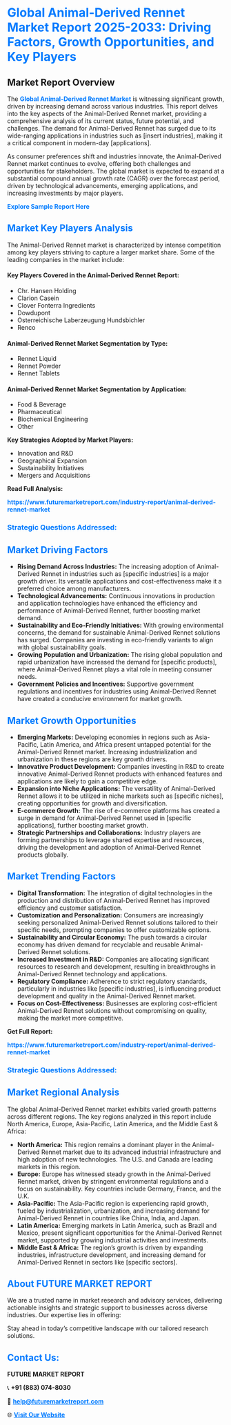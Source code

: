 <h1 style="color: #007BFF;">Global Animal-Derived Rennet Market Report 2025-2033: Driving Factors, Growth Opportunities, and Key Players</h1>

<section id="overview">
<h2>Market Report Overview</h2>
<p>The <a href="https://www.futuremarketreport.com/industry-report/animal-derived-rennet-market" style="color: #007BFF; text-decoration: none;"><strong>Global Animal-Derived Rennet Market</strong></a> is witnessing significant growth, driven by increasing demand across various industries. This report delves into the key aspects of the Animal-Derived Rennet market, providing a comprehensive analysis of its current status, future potential, and challenges. The demand for Animal-Derived Rennet has surged due to its wide-ranging applications in industries such as [insert industries], making it a critical component in modern-day [applications].</p>
<p>As consumer preferences shift and industries innovate, the Animal-Derived Rennet market continues to evolve, offering both challenges and opportunities for stakeholders. The global market is expected to expand at a substantial compound annual growth rate (CAGR) over the forecast period, driven by technological advancements, emerging applications, and increasing investments by major players.</p>
</section>

<section id="overview">
<p><a href="https://www.futuremarketreport.com/request-sample/reportId=31026" style="color: #007BFF; text-decoration: none;"><strong>Explore Sample Report Here</strong></a></p>
</section>

<section id="key-players">
<h2 style="color: #007BFF;">Market Key Players Analysis</h2>
<p>The Animal-Derived Rennet market is characterized by intense competition among key players striving to capture a larger market share. Some of the leading companies in the market include:</p>
<h4>Key Players Covered in the Animal-Derived Rennet Report:</h4>
<ul><li>Chr. Hansen Holding</li><li>Clarion Casein</li><li>Clover Fonterra Ingredients</li><li>Dowdupont</li><li>Osterreichische Laberzeugung Hundsbichler</li><li>Renco</li></ul>
<h4>Animal-Derived Rennet Market Segmentation by Type:</h4>
<ul><li>Rennet Liquid</li><li>Rennet Powder</li><li>Rennet Tablets</li></ul>

<h4>Animal-Derived Rennet Market Segmentation by Application:</h4>
<ul><li>Food &amp; Beverage</li><li>Pharmaceutical</li><li>Biochemical Engineering</li><li>Other</li></ul>
<p><strong>Key Strategies Adopted by Market Players:</strong></p>
<ul>
<li>Innovation and R&D</li>
<li>Geographical Expansion</li>
<li>Sustainability Initiatives</li>
<li>Mergers and Acquisitions</li>
</ul>
</section>

<section>
<p><strong>Read Full Analysis: </strong></p><a href="https://www.futuremarketreport.com/industry-report/animal-derived-rennet-market" style="color: #007BFF; text-decoration: none;"><strong>https://www.futuremarketreport.com/industry-report/animal-derived-rennet-market</strong></a>
<h3 style="color: #007BFF;">Strategic Questions Addressed:</h3>
</section>

<section id="driving-factors">
<h2 style="color: #007BFF;">Market Driving Factors</h2>
<ul>
<li><strong>Rising Demand Across Industries:</strong> The increasing adoption of Animal-Derived Rennet in industries such as [specific industries] is a major growth driver. Its versatile applications and cost-effectiveness make it a preferred choice among manufacturers.</li>
<li><strong>Technological Advancements:</strong> Continuous innovations in production and application technologies have enhanced the efficiency and performance of Animal-Derived Rennet, further boosting market demand.</li>
<li><strong>Sustainability and Eco-Friendly Initiatives:</strong> With growing environmental concerns, the demand for sustainable Animal-Derived Rennet solutions has surged. Companies are investing in eco-friendly variants to align with global sustainability goals.</li>
<li><strong>Growing Population and Urbanization:</strong> The rising global population and rapid urbanization have increased the demand for [specific products], where Animal-Derived Rennet plays a vital role in meeting consumer needs.</li>
<li><strong>Government Policies and Incentives:</strong> Supportive government regulations and incentives for industries using Animal-Derived Rennet have created a conducive environment for market growth.</li>
</ul>
</section>

<section id="growth-opportunities">
<h2 style="color: #007BFF;">Market Growth Opportunities</h2>
<ul>
<li><strong>Emerging Markets:</strong> Developing economies in regions such as Asia-Pacific, Latin America, and Africa present untapped potential for the Animal-Derived Rennet market. Increasing industrialization and urbanization in these regions are key growth drivers.</li>
<li><strong>Innovative Product Development:</strong> Companies investing in R&D to create innovative Animal-Derived Rennet products with enhanced features and applications are likely to gain a competitive edge.</li>
<li><strong>Expansion into Niche Applications:</strong> The versatility of Animal-Derived Rennet allows it to be utilized in niche markets such as [specific niches], creating opportunities for growth and diversification.</li>
<li><strong>E-commerce Growth:</strong> The rise of e-commerce platforms has created a surge in demand for Animal-Derived Rennet used in [specific applications], further boosting market growth.</li>
<li><strong>Strategic Partnerships and Collaborations:</strong> Industry players are forming partnerships to leverage shared expertise and resources, driving the development and adoption of Animal-Derived Rennet products globally.</li>
</ul>
</section>

<section id="trending-factors">
<h2 style="color: #007BFF;">Market Trending Factors</h2>
<ul>
<li><strong>Digital Transformation:</strong> The integration of digital technologies in the production and distribution of Animal-Derived Rennet has improved efficiency and customer satisfaction.</li>
<li><strong>Customization and Personalization:</strong> Consumers are increasingly seeking personalized Animal-Derived Rennet solutions tailored to their specific needs, prompting companies to offer customizable options.</li>
<li><strong>Sustainability and Circular Economy:</strong> The push towards a circular economy has driven demand for recyclable and reusable Animal-Derived Rennet solutions.</li>
<li><strong>Increased Investment in R&D:</strong> Companies are allocating significant resources to research and development, resulting in breakthroughs in Animal-Derived Rennet technology and applications.</li>
<li><strong>Regulatory Compliance:</strong> Adherence to strict regulatory standards, particularly in industries like [specific industries], is influencing product development and quality in the Animal-Derived Rennet market.</li>
<li><strong>Focus on Cost-Effectiveness:</strong> Businesses are exploring cost-efficient Animal-Derived Rennet solutions without compromising on quality, making the market more competitive.</li>
</ul>
</section>

<section>
<p><strong>Get Full Report: </strong></p><a href="https://www.futuremarketreport.com/industry-report/animal-derived-rennet-market" style="color: #007BFF; text-decoration: none;"><strong>https://www.futuremarketreport.com/industry-report/animal-derived-rennet-market</strong></a>
<h3 style="color: #007BFF;">Strategic Questions Addressed:</h3>
</section>


<section id="regional-analysis">
<h2 style="color: #007BFF;">Market Regional Analysis</h2>
<p>The global Animal-Derived Rennet market exhibits varied growth patterns across different regions. The key regions analyzed in this report include North America, Europe, Asia-Pacific, Latin America, and the Middle East & Africa:</p>
<ul>
<li><strong>North America:</strong> This region remains a dominant player in the Animal-Derived Rennet market due to its advanced industrial infrastructure and high adoption of new technologies. The U.S. and Canada are leading markets in this region.</li>
<li><strong>Europe:</strong> Europe has witnessed steady growth in the Animal-Derived Rennet market, driven by stringent environmental regulations and a focus on sustainability. Key countries include Germany, France, and the U.K.</li>
<li><strong>Asia-Pacific:</strong> The Asia-Pacific region is experiencing rapid growth, fueled by industrialization, urbanization, and increasing demand for Animal-Derived Rennet in countries like China, India, and Japan.</li>
<li><strong>Latin America:</strong> Emerging markets in Latin America, such as Brazil and Mexico, present significant opportunities for the Animal-Derived Rennet market, supported by growing industrial activities and investments.</li>
<li><strong>Middle East & Africa:</strong> The region’s growth is driven by expanding industries, infrastructure development, and increasing demand for Animal-Derived Rennet in sectors like [specific sectors].</li>
</ul>
</section>

<footer>
<h2 style="color: #007BFF;">About FUTURE MARKET REPORT</h2>
<p>We are a trusted name in market research and advisory services, delivering actionable insights and strategic support to businesses across diverse industries. Our expertise lies in offering:</p>

<p>Stay ahead in today’s competitive landscape with our tailored research solutions.</p>

<h2 style="color: #007BFF;">Contact Us:</h2>
<p><strong>FUTURE MARKET REPORT</strong></p>
<p>📞 <strong>+91 (883) 074-8030</strong></p>
<p>📧 <strong><a href="mailto:help@futuremarketreport.com" style="color: #007BFF;">help@futuremarketreport.com</a></strong></p>
<p>🌐 <strong><a href="https://www.futuremarketreport.com/" style="color: #007BFF;">Visit Our Website</a></strong></p>
</footer>